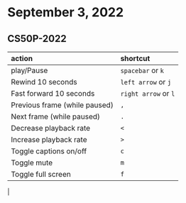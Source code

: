 # September 3, 2022

## CS50P-2022

| action                        | shortcut             |
|:------------------------------|:--------------------|
| play/Pause                    | `spacebar` or `k`    |
| Rewind 10 seconds             | `left arrow` or `j`  |
| Fast forward 10 seconds       | `right arrow` or `l` |
| Previous frame (while paused) | `,`                  |
| Next frame (while paused)     | `.`                  |
| Decrease playback rate        | `<`                  |
| Increase playback rate        | `>`                  |
| Toggle captions on/off        | `c`                  |
| Toggle mute                   | `m`                  |
| Toggle full screen            | `f`                  |
|